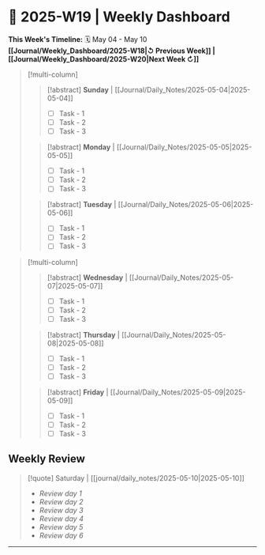 # 🎯  2025-W19 | Weekly Dashboard

**This Week's Timeline:** 🗓️ May 04 - May 10
**[[Journal/Weekly_Dashboard/2025-W18|↺ Previous Week]] | [[Journal/Weekly_Dashboard/2025-W20|Next Week ↻]]**

>[!multi-column]
>
>>[!abstract] **Sunday** | [[Journal/Daily_Notes/2025-05-04|2025-05-04]]
>> - [ ] Task - 1
>> - [ ] Task - 2
>> - [ ] Task - 3
>
>>[!abstract] **Monday** | [[Journal/Daily_Notes/2025-05-05|2025-05-05]]
>> - [ ] Task - 1
>> - [ ] Task - 2
>> - [ ] Task - 3
>
>>[!abstract] **Tuesday** | [[Journal/Daily_Notes/2025-05-06|2025-05-06]] 
>> - [ ] Task - 1
>> - [ ] Task - 2
>> - [ ] Task - 3

>[!multi-column]
>
>>[!abstract] **Wednesday** | [[Journal/Daily_Notes/2025-05-07|2025-05-07]] 
>> - [ ] Task - 1
>> - [ ] Task - 2
>> - [ ] Task - 3
>
>>[!abstract] **Thursday** | [[Journal/Daily_Notes/2025-05-08|2025-05-08]] 
>> - [ ] Task - 1
>> - [ ] Task - 2
>> - [ ] Task - 3
>
>>[!abstract] **Friday** | [[Journal/Daily_Notes/2025-05-09|2025-05-09]]
>> - [ ] Task - 1
>> - [ ] Task - 2
>> - [ ] Task - 3

## **Weekly Review**
> [!quote] Saturday | [[journal/daily_notes/2025-05-10|2025-05-10]]
> - *Review day 1*
> - *Review day 2*
> - *Review day 3*
> - *Review day 4*
> - *Review day 5*
> - *Review day 6*

---